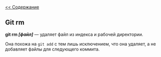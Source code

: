 [<< Содержание](./readme.md)

## **Git rm**

**git rm *[файл]*** — удаляет файл из индекса и рабочей директории.

Она похожа на `git add` с тем лишь исключением, что она удаляет, а не добавляет файлы для следующего коммита.